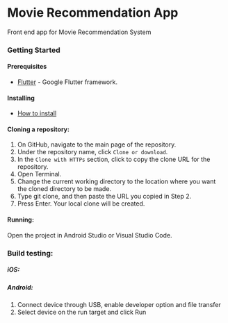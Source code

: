 # Movie Recommendation App
Front end app for Movie Recommendation System
### Getting Started

#### Prerequisites
* [Flutter](https://flutter.dev) - Google Flutter framework.
#### Installing
* [How to install](https://flutter.dev/docs/get-started/install)
#### Cloning a repository:
1. On GitHub, navigate to the main page of the repository.
2. Under the repository name, click `Clone or download`.
3. In the `Clone with HTTPs` section, click  to copy the clone URL for the repository.
4. Open Terminal.
5. Change the current working directory to the location where you want the cloned directory to be made.
6. Type git clone, and then paste the URL you copied in Step 2.
7. Press Enter. Your local clone will be created.
#### Running:
Open the project in Android Studio or Visual Studio Code.

### Build testing:
##### iOS:

##### Android:
1. Connect device through USB, enable developer option and file transfer
2. Select device on the run target and click Run

